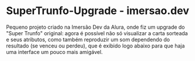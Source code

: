 # SuperTrunfo-Upgrade - imersao.dev
Pequeno projeto criado na Imersão Dev da Alura, onde fiz um upgrade do "Super Trunfo" original: agora é possível não só visualizar a carta sorteada e seus atributos, como também reproduzir um som dependendo do resultado (se venceu ou perdeu), que é exibido logo abaixo para que haja uma interface um pouco mais amigável.
